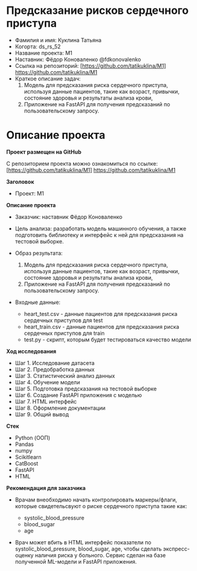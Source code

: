﻿#  Предсказание рисков сердечного приступа

- Фамилия и имя: Куклина Татьяна
- Когорта: ds_rs_52
- Название проекта: M1
- Наставник: Фёдор Коноваленко @fdkonovalenko
- Ссылка на репозиторий: [https://github.com/tatikuklina/M1] https://github.com/tatikuklina/M1 
- Краткое описание задач: 
    1. Модель для предсказания риска сердечного приступа, используя данные пациентов, такие как возраст, привычки, состояние здоровья и результаты анализа крови, 
    2. Приложение на FastAPI для получения предсказаний по пользовательскому запросу.


#  Описание проекта

**Проект размещен на GitHub**
 
С репозиторием проекта можно ознакомиться по ссылке: [https://github.com/tatikuklina/M1] https://github.com/tatikuklina/M1

**Заголовок**

 - Проект: M1
 
**Описание проекта**

- Заказчик: наставник Фёдор Коноваленко
- Цель анализа: разработать модель машинного обучения, а также подготовить библиотеку и интерфейс к ней для предсказания на тестовой выборке. 
- Образ результата:
    1. Модель для предсказания риска сердечного приступа, используя данные пациентов, такие как возраст, привычки, состояние здоровья и результаты анализа крови, 
    2. Приложение на FastAPI для получения предсказаний по пользовательскому запросу.

- Входные данные:
    - heart_test.csv - данные пациентов для предсказания риска сердечных приступов для test 
    - heart_train.csv - данные пациентов для предсказания риска сердечных приступов для train
    - test.py - скрипт, которым будет тестироваться качество модели
        
**Ход исследования**
    
- Шаг 1. Исследование датасета
- Шаг 2. Предобработка данных
- Шаг 3. Статистический анализ данных
- Шаг 4. Обучение модели
- Шаг 5. Подготовка предсказания на тестовой выборке
- Шаг 6. Создание FastAPI приложения с моделью
- Шаг 7. HTML интерфейс
- Шаг 8. Оформление документации
- Шаг 9. Общий вывод

**Стек**
- Python (ООП)
- Pandas
- numpy
- Scikitlearn
- CatBoost
- FastAPI
- HTML

**Рекомендация для заказчика**

- Врачам внеобходимо начать контролировать маркеры/флаги, которые свидетельсвуют о риске сердечного приступа такие как:
    - systolic_blood_pressure
    - blood_sugar
    - age

- Врач может вбить в HTML интерфейс показатели по systolic_blood_pressure, blood_sugar, age, чтобы сделать экспресс-оценку наличия риска у больного. Сервис сделан на базе полученной ML-модели и FastAPI приложения.
